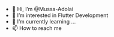 - 👋 Hi, I’m @Mussa-Adolai
- 👀 I’m interested in Flutter Development
- 🌱 I’m currently learning ...
- 📫 How to reach me 

<!---
Mussa-Adolai/Mussa-Adolai is a ✨ special ✨ repository because its `README.md` (this file) appears on your GitHub profile.
You can click the Preview link to take a look at your changes.
--->
